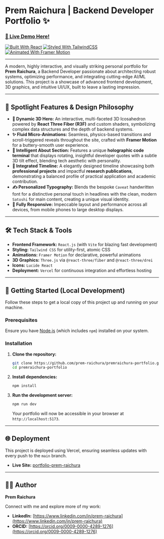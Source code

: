 # Prem Raichura | Backend Developer Portfolio ✨

### [🚀 Live Demo Here!](https://portfolio-prem-raichura.vercel.app/)

<!-- Badges for quick info -->
[![Built With React](https://img.shields.io/badge/Built%20With-React-61DAFB?logo=react&logoColor=white)](https://react.dev/)
[![Styled With TailwindCSS](https://img.shields.io/badge/Styled%20With-TailwindCSS-06B6D4?logo=tailwindcss&logoColor=white)](https://tailwindcss.com/)
[![Animated With Framer Motion](https://img.shields.io/badge/Animated%20With-Framer%20Motion-0055FF?logo=framer&logoColor=white)](https://www.framer.com/motion/)

---

A modern, highly interactive, and visually striking personal portfolio for **Prem Raichura**, a Backend Developer passionate about architecting robust systems, optimizing performance, and integrating cutting-edge AI/ML solutions. This project is a showcase of advanced frontend development, 3D graphics, and intuitive UI/UX, built to leave a lasting impression.

---

## 🌟 Spotlight Features & Design Philosophy

-   **🌌 Dynamic 3D Hero:** An interactive, multi-faceted 3D Icosahedron powered by **React Three Fiber (R3F)** and custom shaders, symbolizing complex data structures and the depth of backend systems.
-   **✨ Fluid Micro-Animations:** Seamless, physics-based transitions and scroll-triggered reveals throughout the site, crafted with **Framer Motion** for a buttery-smooth user experience.
-   **🤖 Intelligent About Section:** Features a unique **holographic code terminal** that displays rotating, insightful developer quotes with a subtle 3D tilt effect, blending tech aesthetic with personality.
-   **📜 Integrated Timeline:** A elegantly designed timeline showcasing both **professional projects** and impactful **research publications**, demonstrating a balanced profile of practical application and academic contribution.
-   **✍️ Personalized Typography:** Blends the bespoke `Caveat` handwritten font for a distinctive personal touch in headlines with the clean, modern `Satoshi` for main content, creating a unique visual identity.
-   **📱 Fully Responsive:** Impeccable layout and performance across all devices, from mobile phones to large desktop displays.

---

## 🛠️ Tech Stack & Tools

-   **Frontend Framework:** `React.js` (with `Vite` for blazing fast development)
-   **Styling:** `Tailwind CSS` for utility-first, atomic CSS
-   **Animations:** `Framer Motion` for declarative, powerful animations
-   **3D Graphics:** `Three.js` via `@react-three/fiber` and `@react-three/drei`
-   **Icons:** `Lucide React`
-   **Deployment:** `Vercel` for continuous integration and effortless hosting

---

## 🚀 Getting Started (Local Development)

Follow these steps to get a local copy of this project up and running on your machine.

### Prerequisites

Ensure you have [Node.js](https://nodejs.org/en/) (which includes `npm`) installed on your system.

### Installation

1.  **Clone the repository:**
    ```bash
    git clone https://github.com/prem-raichura/premraichura-portfolio.git
    cd premraichura-portfolio
    ```
2.  **Install dependencies:**
    ```bash
    npm install
    ```
3.  **Run the development server:**
    ```bash
    npm run dev
    ```
    Your portfolio will now be accessible in your browser at `http://localhost:5173`.

---

## 🌐 Deployment

This project is deployed using Vercel, ensuring seamless updates with every push to the `main` branch.

-   **Live Site:** [portfolio-prem-raichura](https://portfolio-prem-raichura.vercel.app/)

---

## 🙋‍♂️ Author

**Prem Raichura**

Connect with me and explore more of my work:

-   **LinkedIn:** [https://www.linkedin.com/in/prem-raichura](https://www.linkedin.com/in/prem-raichura)
-   **ORCID:** [https://orcid.org/0009-0000-4289-1276](https://orcid.org/0009-0000-4289-1276)
